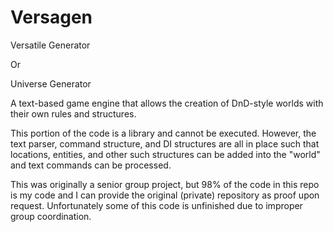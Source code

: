 # Versagen

Versatile Generator

Or

Universe Generator

A text-based game engine that allows the creation of DnD-style worlds with their own rules and structures.

This portion of the code is a library and cannot be executed. However, the text parser, command structure, and DI structures are all in place such that locations, entities, and other such structures can be added into the "world" and text commands can be processed.

This was originally a senior group project, but 98% of the code in this repo is my code and I can provide the original (private) repository as proof upon request. Unfortunately some of this code is unfinished due to improper group coordination.

